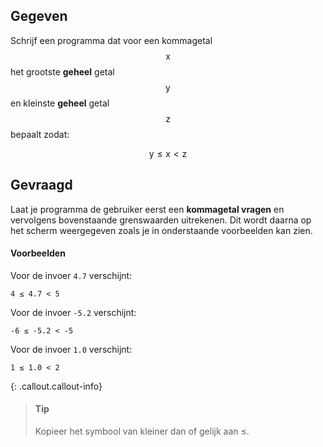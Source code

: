 ## Gegeven

Schrijf een programma dat voor een kommagetal $$\mathsf{x}$$ het grootste **geheel** getal $$\mathsf{y}$$ en kleinste **geheel** getal $$\mathsf{z}$$ bepaalt zodat:

$$
\mathsf{y \leqslant x < z}
$$

## Gevraagd

Laat je programma de gebruiker eerst een **kommagetal vragen** en vervolgens bovenstaande grenswaarden uitrekenen. Dit wordt daarna op het scherm weergegeven zoals je in onderstaande voorbeelden kan zien.

#### Voorbeelden

Voor de invoer `4.7` verschijnt:
```
4 ≤ 4.7 < 5 
```

Voor de invoer `-5.2` verschijnt:
```
-6 ≤ -5.2 < -5
```

Voor de invoer `1.0` verschijnt:
```
1 ≤ 1.0 < 2
```

{: .callout.callout-info}
>#### Tip
> Kopieer het symbool van kleiner dan of gelijk aan ≤.